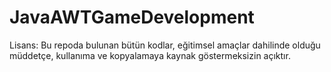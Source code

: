 # JavaAWTGameDevelopment

Lisans: Bu repoda bulunan bütün kodlar, eğitimsel amaçlar dahilinde olduğu müddetçe, kullanıma ve kopyalamaya kaynak göstermeksizin açıktır.